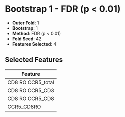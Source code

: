 # Bootstrap 1 - FDR (p < 0.01)

- **Outer Fold**: 1
- **Bootstrap**: 1
- **Method**: FDR (p < 0.01)
- **Fold Seed**: 42
- **Features Selected**: 4

## Selected Features

| Feature |
|---------|
| CD8 RO CCR5_total |
| CD8 RO CCR5_CD3 |
| CD8 RO CCR5_CD8 |
| CCR5_CD8RO |
